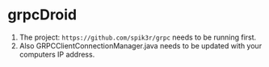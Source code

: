 # grpcDroid

1. The project: `https://github.com/spik3r/grpc` needs to be running first.
2. Also GRPCClientConnectionManager.java needs to be updated with your computers IP address.
